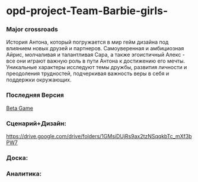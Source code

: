 # opd-project-Team-Barbie-girls-
### Major crossroads
История Антона, который погружается в мир гейм дизайна под влиянием новых друзей и партнеров. Самоуверенная и амбициозная Айрис, молчаливая и талантливая Сара, а также эгоистичный Алекс - все они играют важную роль в пути Антона к достижению его мечты. Уникальные характеры исследуют темы дружбы, развития личности и преодоления трудностей, подчеркивая важность веры в себя и поддержки окружающих.

### Последняя Версия

[Beta Game]([https://pages.github.com/](https://github.com/Mikhail999-sys/opd-project-Team-Barbie-girls-/releases/tag/Beta))



### Сценарий+Дизайн:

https://drive.google.com/drive/folders/1GMsiDUjRs9ax2tzNSqqkbTc_mXf3bPW7

### Доска:

### Аналитика:

### 


